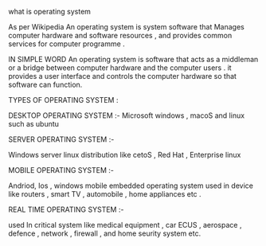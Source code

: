 what is operating system 

 As per Wikipedia 
 An operating  system is system  software  that  Manages computer  hardware and software  resources , and provides  common services for computer  programme .

  IN SIMPLE WORD 
  An  operating system is software that acts as a middleman  or a bridge  between computer  hardware and the  computer  users  . it provides a user interface and controls the computer hardware so that software can function.


TYPES OF OPERATING SYSTEM :

DESKTOP OPERATING SYSTEM :-
Microsoft  windows , macoS  and  linux such as ubuntu

SERVER OPERATING  SYSTEM :-

Windows  server linux  distribution  like cetoS , Red  Hat  , Enterprise  linux 

MOBILE OPERATING SYSTEM :-

Andriod,  Ios , windows  mobile 
embedded operating system used in device like routers , smart  TV , automobile , home  appliances etc .

REAL TIME OPERATING SYSTEM :-

used In critical  system like medical equipment , car  ECUS , aerospace , defence , network , firewall , and home seurity  system  etc.


